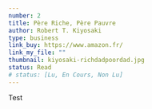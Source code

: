 ```yaml
---
number: 2
title: Père Riche, Père Pauvre
author: Robert T. Kiyosaki
type: business
link_buy: https://www.amazon.fr/
link_my_file: ""
thumbnail: kiyosaki-richdadpoordad.jpg
status: Read
# status: [Lu, En Cours, Non Lu]
---
```


Test
